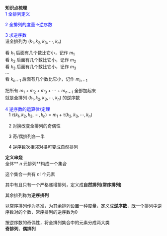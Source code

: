 **知识点梳理**    
<font color=blue>1 全排列定义</font>    
    
<font color=blue>2 全排列的度量→逆序数</font>    
    
<font color=blue>3 求逆序数</font>    
设全排列为 $(k_1,k_2,k_3,\cdots,k_n)$     
    
看 $k_1$ 后面有几个数比它小，记作 $m_1$     
看 $k_2$ 后面有几个数比它小，记作 $m_2$     
看 $k_3$ 后面有几个数比它小，记作 $m_3$     
 $\cdots$     
看 $k_{n-1}$ 后面有几个数比它小，记作 $m_{n-1}$     
    
把所有 $m_1+m_2+m_3+\cdots+m_{n-1}$ 全部加起来    
就是全排列 $(k_1,k_2,k_3,\cdots,k_n)$ 的逆序数    
    
<font color=blue>4 逆序数的运算律/定理</font>    
 $\enspace$ 1  $\tau{(k_1,k_2,k_3,\cdots,k_n)}    
=m_1+\tau{(k_2,k_3,\cdots,k_n)}$     
    
 $\enspace$ 2 对换改变全排列的奇偶性    
    
 $\enspace$ 3 奇/偶排列各一半    
    
 $\enspace$ 4 逆序数次相邻对换可变成自然排列    
    
**定义串烧**    
全体** $n$ 元排列**构成一个集合    
    
这个集合一共有 $n!$ 个元素    
    
其中有且只有一个严格递增排列，定义成**自然排列(常序排列)**    
    
其余排列称为**逆序排列**    
    
以常序排列作为基准，为其余排列设置一种度量，定义成**逆序数**，既一个排列中逆序数对的个数，常序排列的逆序数为0    
    
按逆序数的奇偶性，将全排列集合中的元素分成两大类    
**奇排列**，**偶排列**    
